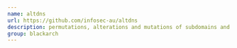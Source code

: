 ```yaml
---
name: altdns
url: https://github.com/infosec-au/altdns
description: permutations, alterations and mutations of subdomains and then resolves them. URL : https://github.com/infosec-au/altdns Groups : blackarch blackarch-recon
group: blackarch
---
```

